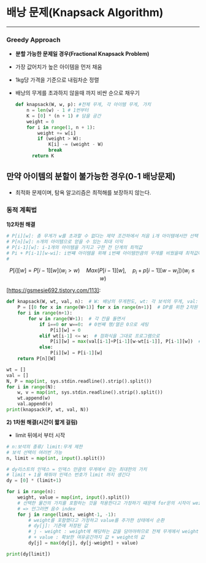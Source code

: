 # 배낭 문제(Knapsack Algorithm)

------

### Greedy  Approach

- **분할 가능한 문제일 경우(Fractional Knapsack Problem)**

- 가장 값어치가 높은 아이템을 먼저 채움

- 1kg당 가격을 기준으로 내림차순 정렬

- 배낭의 무게를 초과하지 않을때 까지 비싼 순으로 채우기

  ```python
  def knapsack(W, w, p): #전체 무게, 각 아이템 무게, 가치
      n = len(w) - 1 # 1번부터
      K = [0] * (n + 1) # 담을 공간
      weight = 0
      for i in range(1, n + 1):
          weight += w[i]
          if (weight > W):
              K[i] -= (weight - W)
              break
    	return K
  ```

## **만약 아이템의 분할이 불가능한 경우(0-1 배낭문제)**

- 최적화 문제이며, 탐욕 알고리즘은 최적해를 보장하지 않는다.

### 동적 계획법

**1)2차원 해결**

```python
# P[i][w]: 총 무게가 w를 초과할 수 없다는 제약 조건하에서 처음 i개 아이템에서만 선택 할 때 얻는 최적의 이익
# P[n][w]: n개의 아이템으로 얻을 수 있는 최대 이익
# P[i-1][w]: i-1개의 아이템을 가지고 구한 전 단계의 최적값
# Pi + P[i-1][w-wi]: i번쨰 아이템을 위해 i번째 아이템만큼의 무게를 비웠을때 최적값에 i번째 아이템을 더한 값
# 
```

$$
P[i][w] = P[i-1][w](w_i > w)\quad Max(P[i-1][w],\quad p_i + p[i-1][w-w_i])(w_i \leq w)
$$

[https://gsmesie692.tistory.com/113]: 

```python
def knapsack(W, wt, val, n):  # W: 배낭의 무게한도, wt: 각 보석의 무게, val: 각 보석의 가격, n: 보석의 수
    P = [[0 for x in range(W+1)] for x in range(n+1)]  # DP를 위한 2차원 리스트 초기화
    for i in range(n+1):
        for w in range(W+1):  # 각 칸을 돌면서
            if i==0 or w==0:  # 0번째 행/열은 0으로 세팅
                P[i][w] = 0
            elif wt[i-1] <= w:  # 점화식을 그대로 프로그램으로
                P[i][w] = max(val[i-1]+P[i-1][w-wt[i-1]], P[i-1][w])  # max 함수 사용하여 큰 것 선택
            else:
                P[i][w] = P[i-1][w]
    return P[n][W]

wt = []
val = []
N, P = map(int, sys.stdin.readline().strip().split())
for i in range(N):
    w, v = map(int, sys.stdin.readline().strip().split())
    wt.append(w)
    val.append(v)
print(knapsack(P, wt, val, N))
```

**2) 1차원 해결(시간이 짧게 걸림)**

- limit 뒤에서 부터 시작

```python
# n:보석의 종류/ limit:무게 제한
# 보석 선택이 여러번 가능
n, limit = map(int, input().split())

# dy리스트의 인덱스 = 인덱스 만큼의 무게에서 갖는 최대한의 가치
# limit + 1을 해줘야 인덱스 번호가 limit 까지 생긴다
dy = [0] * (limit+1)

for i in range(n):
    weight, value = map(int, input().split())
    # 선택한 물건의 가치를 포함하는 것을 적용한다고 가정하기 때문에 for문의 시작이 weight임
    # => 안그러면 음수 index
    for j in range(limit, weight-1, -1):
        # weight를 포함했다고 가정하고 value를 추가한 상태에서 순환
        # dy[j]: 기존에 저장된 값
        # j - weight : weight에 해당하는 값을 담아야하므로 전체 무게에서 weight 만큼의 여유공간 확보
        # + value : 확보한 여유공간까지 값 + weight의 값 
        dy[j] = max(dy[j], dy[j-weight] + value)

print(dy[limit])
```

